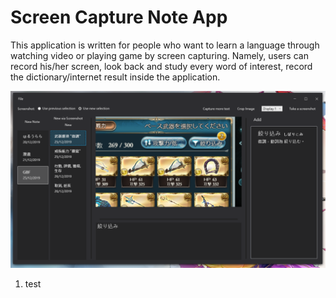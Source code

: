# Screen Capture Note App
This application is written for people who want to learn a language through watching video or playing game by screen capturing. Namely, users can record his/her screen, look back and study every word of interest, record the dictionary/internet result inside the application.

<p align="center">
<img  src="screenshot.png" width="600"/>
</p>

<ol>
  <li>test</li>
  </ol>
